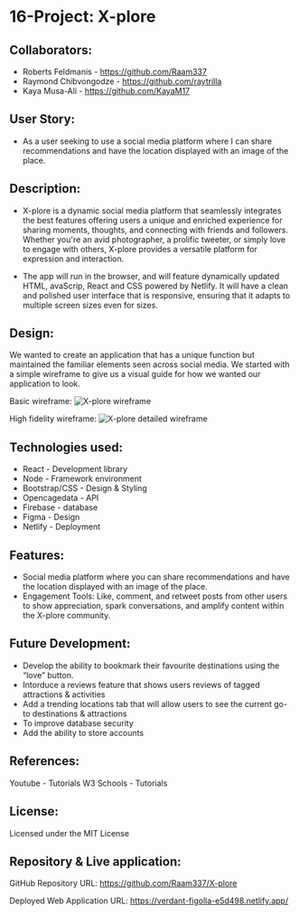 # 16-Project: X-plore


## Collaborators:
* Roberts Feldmanis - https://github.com/Raam337 
* Raymond Chibvongodze - https://github.com/raytrilla
* Kaya Musa-Ali - https://github.com/KayaM17

## User Story:
* As a user seeking to use a social media platform where I can share recommendations and have the location displayed with an image of the place.



## Description:
* X-plore is a dynamic social media platform that seamlessly integrates the best features  offering users a unique and enriched experience for sharing moments, thoughts, and connecting with friends and followers. Whether you're an avid photographer, a prolific tweeter, or simply love to engage with others, X-plore provides a versatile platform for expression and interaction.

* The app will run in the browser, and will feature dynamically updated HTML, avaScrip, React and CSS powered by Netlify. It will have a clean and polished user interface that is responsive, ensuring that it adapts to multiple screen sizes even for sizes.

## Design:
We wanted to create an application that has a unique function but maintained the familiar elements seen across social media. We started with a simple wireframe to give us a visual guide for how we wanted our application to look.

Basic wireframe:
![X-plore wireframe](https://github.com/Raam337/X-plore/assets/151631423/3469e50d-93c8-41e7-aca6-53988eca9126)

High fidelity wireframe:
![X-plore detailed wireframe](https://github.com/Raam337/X-plore/assets/151631423/df6dd712-019a-4fb0-88fc-ea68bd173320)

## Technologies used:
* React - Development library
* Node - Framework environment
* Bootstrap/CSS - Design & Styling
* Opencagedata - API
* Firebase - database
* Figma - Design
* Netlify - Deployment


## Features:
* Social media platform where you can share recommendations and have the location displayed with an image of the place.
* Engagement Tools: Like, comment, and retweet posts from other users to show appreciation, spark conversations, and amplify content within the X-plore community.


## Future Development:
* Develop the ability to bookmark their favourite destinations using the “love” button. 
* Intorduce a reviews feature that shows users reviews of tagged attractions & activities
* Add a trending locations tab that will allow users to see the current go-to destinations & attractions
* To improve database security
* Add the ability to store accounts


## References:
Youtube - Tutorials
W3 Schools - Tutorials


## License:
Licensed under the MIT License


## Repository & Live application:
GitHub Repository
URL: https://github.com/Raam337/X-plore

Deployed Web Application
URL: https://verdant-figolla-e5d498.netlify.app/
